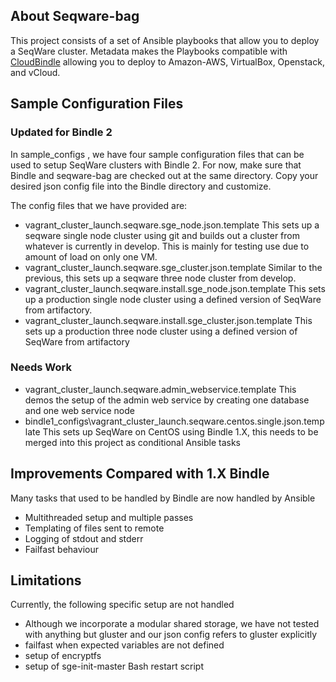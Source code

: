 ## About Seqware-bag

This project consists of a set of Ansible playbooks that allow you to deploy a SeqWare cluster. Metadata makes the Playbooks compatible with [CloudBindle](https://github.com/CloudBindle/Bindle) allowing you to deploy to Amazon-AWS, VirtualBox, Openstack, and vCloud. 

## Sample Configuration Files

### Updated for Bindle 2

In sample\_configs , we have four sample configuration files that can be used to setup SeqWare clusters with Bindle 2. For now, make sure that Bindle and seqware-bag are checked out at the same directory. Copy your desired json config file into the Bindle directory and customize. 

The config files that we have provided are:

* vagrant\_cluster\_launch.seqware.sge\_node.json.template This sets up a seqware single node cluster using git and builds out a cluster from whatever is currently in develop. This is mainly for testing use due to amount of load on only one VM. 
* vagrant\_cluster\_launch.seqware.sge\_cluster.json.template Similar to the previous, this sets up a seqware three node cluster from develop. 
* vagrant\_cluster\_launch.seqware.install.sge\_node.json.template This sets up a production single node cluster using a defined version of SeqWare from artifactory.        
* vagrant\_cluster\_launch.seqware.install.sge\_cluster.json.template This sets up a production three node cluster using a defined version of SeqWare from artifactory

### Needs Work

* vagrant\_cluster\_launch.seqware.admin\_webservice.template This demos the setup of the admin web service by creating one database and one web service node
* bindle1\_configs\\vagrant\_cluster\_launch.seqware.centos.single.json.template This sets up SeqWare on CentOS using Bindle 1.X, this needs to be merged into this project as conditional Ansible tasks

## Improvements Compared with 1.X Bindle

Many tasks that used to be handled by Bindle are now handled by Ansible
* Multithreaded setup and multiple passes
* Templating of files sent to remote
* Logging of stdout and stderr
* Failfast behaviour

## Limitations

Currently, the following specific setup are not handled

* Although we incorporate a modular shared storage, we have not tested with anything but gluster and our json config refers to gluster explicitly
* failfast when expected variables are not defined
* setup of encryptfs
* setup of sge-init-master Bash restart script
